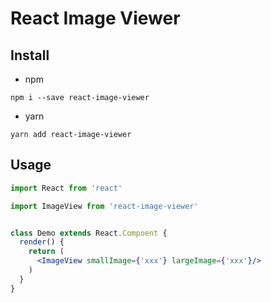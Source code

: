 # React Image Viewer

## Install

- npm

```shell
npm i --save react-image-viewer
```

- yarn

```shell
yarn add react-image-viewer
```

## Usage

```jsx
import React from 'react'

import ImageView from 'react-image-viewer'


class Demo extends React.Compoent {
  render() {
    return (
      <ImageView smallImage={'xxx'} largeImage={'xxx'}/>
    )
  }
}
```
